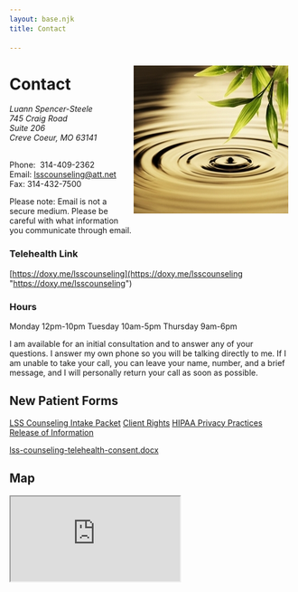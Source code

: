 ```yaml
---
layout: base.njk
title: Contact

---
```

<img style="float: right; margin: 10px;" src="/files/dreamstime_xscontact.jpg" alt="A water droplet rippling in a lake." width="274" height="262" />

# Contact

<address>
Luann Spencer-Steele<br>
745 Craig Road<br>
Suite 206<br>
Creve Coeur, MO 63141
</address>
<br>

Phone:  314-409-2362
Email: [lsscounseling@att.net](mailto:lsscounseling@att.net)
Fax: 314-432-7500

Please note: Email is not a secure medium. Please be careful with what information you communicate through email.

### Telehealth Link

[https://doxy.me/lsscounseling](https://doxy.me/lsscounseling "https://doxy.me/lsscounseling")

### Hours

Monday 12pm-10pm
Tuesday 10am-5pm
Thursday 9am-6pm

I am available for an initial consultation and to answer any of your questions. I answer my own phone so you will be talking directly to me. If I am unable to take your call, you can leave your name, number, and a brief message, and I will personally return your call as soon as possible.

## New Patient Forms

[LSS Counseling Intake Packet](/files/lss_counseling_intake_packet.pdf)
[Client Rights](/files/LSS_COUNSELING_HIPAA_CLIENT_RIGHTS.pdf)
[HIPAA Privacy Practices](/files/2013_HIPAA.pdf)
[Release of Information](/files/LSS_COUNSELING_Release_of_info.pdf)

[lss-counseling-telehealth-consent.docx](/files/lss-counseling-telehealth-consent.docx "lss-counseling-telehealth-consent.docx")

## Map

<div class="gmap_canvas">
<iframe title="Google Maps" id="gmap_canvas" src="https://maps.google.com/maps?q=745%20Craig%20Road%20Suite%20206%20Creve%20Coeur%2C%20MO&t=&z=15&ie=UTF8&iwloc=&output=embed"></iframe>
</div>